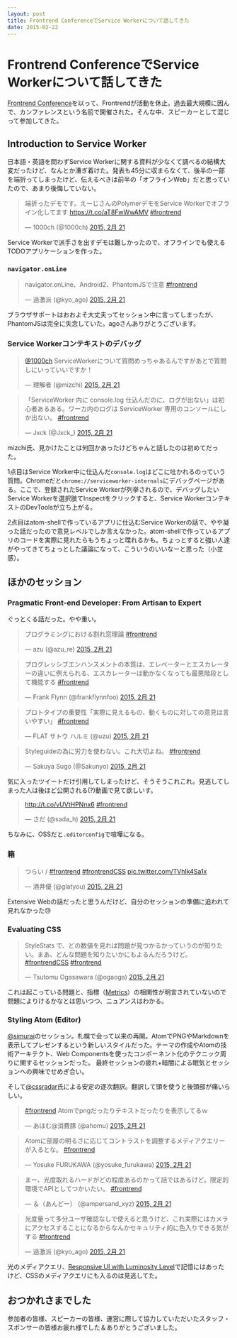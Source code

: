 ```yaml
---
layout: post
title: Frontrend ConferenceでService Workerについて話してきた
date: 2015-02-22
---
```


# Frontrend ConferenceでService Workerについて話してきた

[Frontrend Conference](http://frontrend.github.io/conference/)を以って、Frontrendが活動を休止。過去最大規模に因んで、カンファレンスという名前で開催された。そんな中、スピーカーとして混じって参加してきた。

## Introduction to Service Worker

<script async class="speakerdeck-embed" data-id="ac1d3d87628c466a89c99e8983329fe1" data-ratio="1.33333333333333" src="//speakerdeck.com/assets/embed.js"></script>

日本語・英語を問わずService Workerに関する資料が少なくて調べるの結構大変だったけど、なんとか漕ぎ着けた。発表も45分に収まらなくて、後半の一部を端折ってしまったけど、伝えるべきは前半の「オフラインWeb」だと思っていたので、あまり後悔していない。

<blockquote class="twitter-tweet" lang="ja"><p>端折ったデモです。えーじさんのPolymerデモをService Workerでオフライン化してます <a href="https://t.co/aT8FwWwAMV">https://t.co/aT8FwWwAMV</a> <a href="https://twitter.com/hashtag/frontrend?src=hash">#frontrend</a></p>&mdash; 1000ch (@1000ch) <a href="https://twitter.com/1000ch/status/569040310812045312">2015, 2月 21</a></blockquote>

Service Workerで派手さを出すデモは難しかったので、オフラインでも使えるTODOアプリケーションを作った。

### `navigator.onLine`

<blockquote class="twitter-tweet" lang="ja"><p>navigator.onLine、Android2、PhantomJSで注意 <a href="https://twitter.com/hashtag/frontrend?src=hash">#frontrend</a></p>&mdash; 過激派 (@kyo_ago) <a href="https://twitter.com/kyo_ago/status/569030072587280385">2015, 2月 21</a></blockquote>

ブラウザサポートはおおよそ大丈夫ってセッション中に言ってしまったが、PhantomJSは完全に失念していた。agoさんありがとうございます。

### Service Workerコンテキストのデバッグ

<blockquote class="twitter-tweet" lang="ja"><p><a href="https://twitter.com/1000ch">@1000ch</a> ServiceWorkerについて質問めっちゃあるんですがあとで質問しにいっていいですか！</p>&mdash; 理解者 (@mizchi) <a href="https://twitter.com/mizchi/status/569037897958969344">2015, 2月 21</a></blockquote>
<blockquote class="twitter-tweet" lang="ja"><p>「ServiceWorker 内に console.log 仕込んだのに、ログが出ない」は初心者あるある。ワーカ内のログは ServiceWorker 専用のコンソールにしか出ない。 <a href="https://twitter.com/hashtag/frontrend?src=hash">#frontrend</a></p>&mdash; Jxck (@Jxck_) <a href="https://twitter.com/Jxck_/status/569161122588160000">2015, 2月 21</a></blockquote>

mizchi氏、見かけたことは何回かあったけどちゃんと話したのは初めてだった。

1点目はService Worker中に仕込んだ`console.log`はどこに吐かれるのっていう質問。Chromeだと`chrome://serviceworker-internals`にデバッグページがある。ここで、登録されたService Workerが列挙されるので、デバッグしたいService Workerを選択肢てInspectをクリックすると、Service WorkerコンテキストのDevToolsが立ち上がる。

2点目はatom-shellで作っているアプリに仕込むService Workerの話で、やや凝った話だったので意見レベルでしか言えなかった。atom-shellで作っているアプリのコードを実際に見れたらもうちょっと喋れるかも。ちょっとすると強い人達がやってきてちょっとした議論になって、こういうのいいなーと思った（小並感）。

## ほかのセッション

### Pragmatic Front-end Developer: From Artisan to Expert

ぐっとくる話だった。やや重い。

<blockquote class="twitter-tweet" lang="ja"><p>プログラミングにおける割れ窓理論 <a href="https://twitter.com/hashtag/frontrend?src=hash">#frontrend</a></p>&mdash; azu (@azu_re) <a href="https://twitter.com/azu_re/status/568988066490089472">2015, 2月 21</a></blockquote>
<blockquote class="twitter-tweet" lang="ja"><p>プログレッシブエンハンスメントの本質は、エレベーターとエスカレーターの違いに例えられる、エスカレーターは動かなくなっても最悪階段として機能する <a href="https://twitter.com/hashtag/frontrend?src=hash">#frontrend</a></p>&mdash; Frank Flynn (@frankflynnfoo) <a href="https://twitter.com/frankflynnfoo/status/568983883858845696">2015, 2月 21</a></blockquote>
<blockquote class="twitter-tweet" lang="ja"><p>プロトタイプの重要性「実際に見えるもの、動くものに対しての意見は言いやすい」 <a href="https://twitter.com/hashtag/frontrend?src=hash">#frontrend</a></p>&mdash; FLAT サトウ ハルミ (@uzu) <a href="https://twitter.com/uzu/status/568982919932477441">2015, 2月 21</a></blockquote>
<blockquote class="twitter-tweet" lang="ja"><p>Styleguideの為に労力を使わない。これ大切よね。 <a href="https://twitter.com/hashtag/frontrend?src=hash">#frontrend</a></p>&mdash; Sakuya Sugo (@Sakunyo) <a href="https://twitter.com/Sakunyo/status/568982101644570626">2015, 2月 21</a></blockquote>

気に入ったツイートだけ引用してしまったけど、そうそうこれこれ。見逃してしまった人は後ほど公開される(?)動画で見て欲しいす。

<blockquote class="twitter-tweet" lang="ja"><p><a href="http://t.co/vUVtHPNnx6">http://t.co/vUVtHPNnx6</a> <a href="https://twitter.com/hashtag/frontrend?src=hash">#frontrend</a></p>&mdash; さだ (@sada_h) <a href="https://twitter.com/sada_h/status/568981211646791680">2015, 2月 21</a></blockquote>

ちなみに、OSSだと`.editorconfig`で喧嘩になる。

### 箱

<blockquote class="twitter-tweet" lang="ja"><p>つらい / <a href="https://twitter.com/hashtag/frontrend?src=hash">#frontrend</a> <a href="https://twitter.com/hashtag/frontrendCSS?src=hash">#frontrendCSS</a> <a href="http://t.co/TVhIk4Sa1x">pic.twitter.com/TVhIk4Sa1x</a></p>&mdash; 酒井優 (@glatyou) <a href="https://twitter.com/glatyou/status/568994034452025344">2015, 2月 21</a></blockquote>

Extensive Webの話だったと思うんだけど、自分のセッションの準備に追われて見れなかった😓

### Evaluating CSS

<blockquote class="twitter-tweet" lang="ja"><p>StyleStats で、どの数値を見れば問題が見つかるかっていうのが知りたい。まあ、どんな問題を知りたいかにもよるんだろうけど。 <a href="https://twitter.com/hashtag/frontrendCSS?src=hash">#frontrendCSS</a> <a href="https://twitter.com/hashtag/frontrend?src=hash">#frontrend</a></p>&mdash; Tsutomu Ogasawara (@ogaoga) <a href="https://twitter.com/ogaoga/status/569045963135782914">2015, 2月 21</a></blockquote>

これは起こっている問題と、指標（[Metrics](https://github.com/t32k/stylestats/#metrics)）の相関性が明言されていないので問題によりけるかなとは思いつつ、ニュアンスはわかる。

### Styling Atom (Editor)

[@simurai](http://twitter.com/simurai)のセッション。札幌で会って以来の再開。AtomでPNGやMarkdownを表示してプレゼンするという新しいスタイルだった。テーマの作成やAtomの技術アーキテクト、Web Componentsを使ったコンポーネント化のテクニック周りに関するセッションだった。
最終セッションの疲れ+暗闇による眠気とセッションへの興味でせめぎ合い。

そして[@cssradar](http://twitter.com/cssradar)氏による安定の逐次翻訳。翻訳して頭を使うと後頭部が痛いらしい。

<blockquote class="twitter-tweet" lang="ja"><p><a href="https://twitter.com/hashtag/frontrend?src=hash">#frontrend</a> Atomでpngだったりテキストだったりを表示してるｗ</p>&mdash; あほむ@消費豚 (@ahomu) <a href="https://twitter.com/ahomu/status/569052667567165441">2015, 2月 21</a></blockquote>
<blockquote class="twitter-tweet" lang="ja"><p>Atomに部屋の明るさに応じてコントラストを調整するメディアクエリーが入るとな。 <a href="https://twitter.com/hashtag/frontrend?src=hash">#frontrend</a></p>&mdash; Yosuke FURUKAWA (@yosuke_furukawa) <a href="https://twitter.com/yosuke_furukawa/status/569063910554214401">2015, 2月 21</a></blockquote>
<blockquote class="twitter-tweet" lang="ja"><p>まー、光度取れるハードがどの程度あるのかって話ではあるけど。限定的環境でAPIとしてつかいたい。 <a href="https://twitter.com/hashtag/frontrend?src=hash">#frontrend</a></p>&mdash; ＆（あんどー） (@ampersand_xyz) <a href="https://twitter.com/ampersand_xyz/status/569064441267924992">2015, 2月 21</a></blockquote>
<blockquote class="twitter-tweet" lang="ja"><p>光度量って多分ユーザ確認なしで使えると思うけど、これ実際にはカメラにアクセスすることになるからなんかセキュリティ的に色入りできる気がする <a href="https://twitter.com/hashtag/frontrend?src=hash">#frontrend</a></p>&mdash; 過激派 (@kyo_ago) <a href="https://twitter.com/kyo_ago/status/569065506075881472">2015, 2月 21</a></blockquote>

光のメディアクエリ、[Responsive UI with Luminosity Level](http://www.girliemac.com/blog/2014/01/12/luminosity/)で記憶にはあったけど、CSSのメディアクエリにも入るのは見逃してた。

## おつかれさまでした

参加者の皆様、スピーカーの皆様、運営に際して協力していただいたスタッフ・スポンサーの皆様お疲れ様でした＆ありがとうございました。
